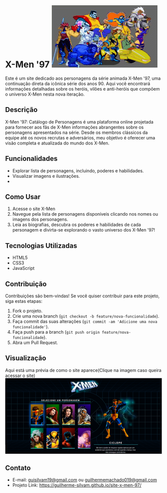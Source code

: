 # X-Men '97 ![alt text](image-2.png)

Este é um site dedicado aos personagens da série animada X-Men '97, uma continuação direta da icônica série dos anos 90. Aqui você encontrará informações detalhadas sobre os heróis, vilões e anti-heróis que compõem o universo X-Men nesta nova iteração.

## Descrição

X-Men '97: Catálogo de Personagens é uma plataforma online projetada para fornecer aos fãs de X-Men informações abrangentes sobre os personagens apresentados na série. Desde os membros clássicos da equipe até os novos recrutas e adversários, meu objetivo é oferecer uma visão completa e atualizada do mundo dos X-Men.

## Funcionalidades

- Explorar  lista de personagens, incluindo, poderes e habilidades.
- Visualizar imagens e ilustrações.
- 
## Como Usar

1. Acesse o site X-Men
2. Navegue pela lista de personagens disponíveis clicando nos nomes ou imagens dos personagens.
3. Leia as biografias, descubra os poderes e habilidades de cada personagem e divirta-se explorando o vasto universo dos X-Men '97!

## Tecnologias Utilizadas

- HTML5
- CSS3
- JavaScript

## Contribuição

Contribuições são bem-vindas! Se você quiser contribuir para este projeto, siga estas etapas:

1. Fork o projeto.
2. Crie uma nova branch (`git checkout -b feature/nova-funcionalidade`).
3. Faça commit das suas alterações (`git commit -am 'Adicione uma nova funcionalidade'`).
4. Faça push para a branch (`git push origin feature/nova-funcionalidade`).
5. Abra um Pull Request.

## Visualização

Aqui está uma prévia de como o site aparece(Clique na imagem caso queira acessar o site)
[<img src="./src/imagens/tela.png">](https://guilherme-silvam.github.io/site-x-men-97/)

## Contato

- E-mail: guisilvam19@gmail.com ou  guilhermemachado019@gmail.com
- Projeto Link: https://guilherme-silvam.github.io/site-x-men-97/